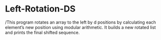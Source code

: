 # Left-Rotation-DS

/This program rotates an array to the left by d positions by calculating each element’s new position using modular arithmetic. It builds a new rotated list and prints the final shifted sequence.
